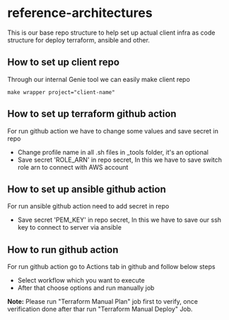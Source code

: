 # reference-architectures

This is our base repo structure to help set up actual client infra as code structure for deploy terraform, ansible and other. 

## How to set up client repo

Through our internal Genie tool we can easily make client repo

```hcl
make wrapper project="client-name"
```
## How to set up terraform github action

For run github action we have to change some values and save secret in repo

- Change profile name in all .sh files in _tools folder, it's an optional
- Save secret 'ROLE_ARN' in repo secret, In this we have to save switch role arn to connect with AWS account

## How to set up ansible github action

For run ansible github action need to add secret in repo

- Save secret 'PEM_KEY' in repo secret, In this we have to save our ssh key to connect to server via ansible

## How to run github action 

For run github action go to Actions tab in github and follow below steps

- Select workflow which you want to execute
- After that choose options and run manually job

**Note:** Please run "Terraform Manual Plan" job first to verify, once verification done after thar run "Terraform Manual Deploy" Job.

